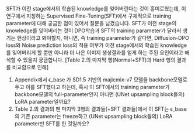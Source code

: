 SFT가 이전 stage에서의 학습된 knowledge를 잊어버린다는 것이 흥미로웠는데, 이 연구에서 지칭하는 Supervised Fine-Tuning(SFT)에서 구체적으로 training parameter에 대해 궁금한 점이 있어서 질문을 남겼습니다. SFT가 이전 stage의 knowledge를 잊어버리는 것이 DPO학습과 SFT의 training parameter가 달라서 생기는 현상이라고 봐야할지, 아니면, 즉 training parameter가 같다면, Diffusion-DPO loss와 Noise prediction loss의 적용 여부가 이전 stage에서의 학습된 knowledge를 잊어버리게 할 뿐만 아니라 더 나은 이미지 생성결과를 얻게 하는 주된 요인이라고 해석할 수 있을지 궁금합니다. [Table 2.의 마지막 행(Normal+SFT)과 Hard 행의 결과를 비교함으로 인해]

1. Appendix에서 ϵ_base 가 SD1.5 기반의 majicmix-v7 모델을 backbone모델로 두고 이를 SFT했다고 하는데, 혹시 이 SFT에서의 training parameter가 backbone모델의 full-parameter인지 아니면 (UNet upsampling block들의) LoRA parameter일까요?
2. Table 2.의 결과의 맨 마지막 3행의 결과들(+SFT 결과들)에서 이 SFT는 ϵ_base의 기존 parameter는 freeze하고 (UNet upsampling block들의) LoRA parameter만 SFT를 한 것일까요?